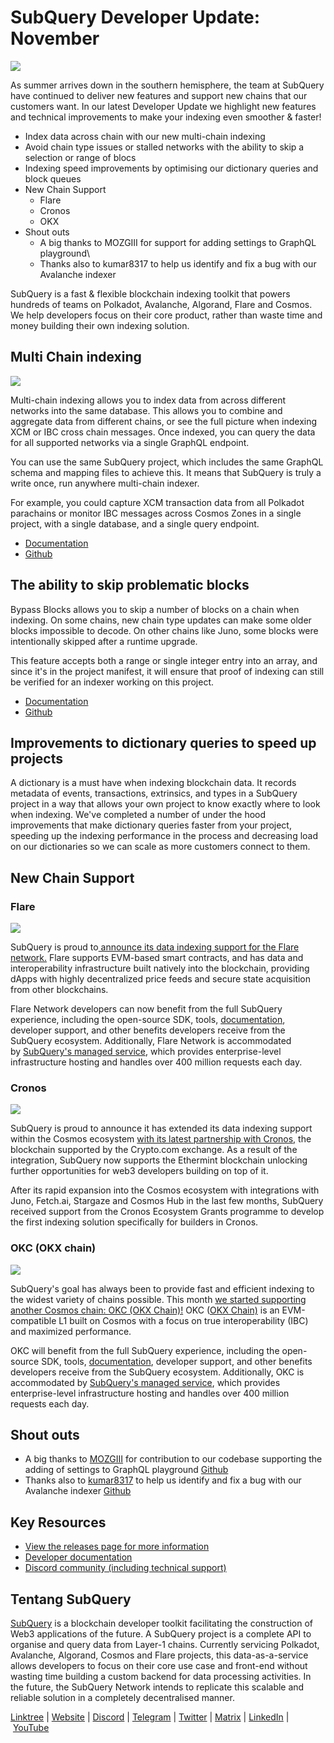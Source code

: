 # SubQuery Developer Update: November

![](https://miro.medium.com/max/1400/0*LdIyT-_Y73geNtz3)

As summer arrives down in the southern hemisphere, the team at SubQuery have continued to deliver new features and support new chains that our customers want. In our latest Developer Update we highlight new features and technical improvements to make your indexing even smoother & faster!

- Index data across chain with our new multi-chain indexing
- Avoid chain type issues or stalled networks with the ability to skip a selection or range of blocs
- Indexing speed improvements by optimising our dictionary queries and block queues
- New Chain Support
  - Flare
  - Cronos
  - OKX
- Shout outs
  - A big thanks to MOZGIII for support for adding settings to GraphQL playground\
  - Thanks also to kumar8317 to help us identify and fix a bug with our Avalanche indexer

SubQuery is a fast & flexible blockchain indexing toolkit that powers hundreds of teams on Polkadot, Avalanche, Algorand, Flare and Cosmos. We help developers focus on their core product, rather than waste time and money building their own indexing solution.

## Multi Chain indexing

![](https://miro.medium.com/max/1400/0*h0E3ZbicNo6MAeQs)

Multi-chain indexing allows you to index data from across different networks into the same database. This allows you to combine and aggregate data from different chains, or see the full picture when indexing XCM or IBC cross chain messages. Once indexed, you can query the data for all supported networks via a single GraphQL endpoint.

You can use the same SubQuery project, which includes the same GraphQL schema and mapping files to achieve this. It means that SubQuery is truly a write once, run anywhere multi-chain indexer.

For example, you could capture XCM transaction data from all Polkadot parachains or monitor IBC messages across Cosmos Zones in a single project, with a single database, and a single query endpoint.

- [Documentation](https://academy.subquery.network/build/multi-chain.html)
- [Github](https://github.com/subquery/documentation/pull/252)

## The ability to skip problematic blocks

Bypass Blocks allows you to skip a number of blocks on a chain when indexing. On some chains, new chain type updates can make some older blocks impossible to decode. On other chains like Juno, some blocks were intentionally skipped after a runtime upgrade.

This feature accepts both a range or single integer entry into an array, and since it's in the project manifest, it will ensure that proof of indexing can still be verified for an indexer working on this project.

- [Documentation](https://academy.subquery.network/build/manifest/polkadot.html#bypass-blocks)
- [Github](https://github.com/subquery/documentation/pull/253)

## Improvements to dictionary queries to speed up projects

A dictionary is a must have when indexing blockchain data. It records metadata of events, transactions, extrinsics, and types in a SubQuery project in a way that allows your own project to know exactly where to look when indexing. We've completed a number of under the hood improvements that make dictionary queries faster from your project, speeding up the indexing performance in the process and decreasing load on our dictionaries so we can scale as more customers connect to them.

## New Chain Support

### Flare

![](https://miro.medium.com/max/1400/0*i5ja1VqBaUXx6Ugs)

SubQuery is proud to[ announce its data indexing support for the Flare network.](./20221202-flare.md) Flare supports EVM-based smart contracts, and has data and interoperability infrastructure built natively into the blockchain, providing dApps with highly decentralized price feeds and secure state acquisition from other blockchains.

Flare Network developers can now benefit from the full SubQuery experience, including the open-source SDK, tools, [documentation](https://academy.subquery.network/quickstart/quickstart_chains/flare.html), developer support, and other benefits developers receive from the SubQuery ecosystem. Additionally, Flare Network is accommodated by [SubQuery's managed service](https://subquery.network/managedservices), which provides enterprise-level infrastructure hosting and handles over 400 million requests each day.

### Cronos

![](https://miro.medium.com/max/1400/0*t2uLxTbfEYHIEtvM)

SubQuery is proud to announce it has extended its data indexing support within the Cosmos ecosystem [with its latest partnership with Cronos,](./20221005-cosmos-cronos.md) the blockchain supported by the Crypto.com exchange. As a result of the integration, SubQuery now supports the Ethermint blockchain unlocking further opportunities for web3 developers building on top of it.

After its rapid expansion into the Cosmos ecosystem with integrations with Juno, Fetch.ai, Stargaze and Cosmos Hub in the last few months, SubQuery received support from the Cronos Ecosystem Grants programme to develop the first indexing solution specifically for builders in Cronos.

### OKC (OKX chain)

![](https://miro.medium.com/max/1400/0*Fa0WLw-pEd4OOCgI)

SubQuery's goal has always been to provide fast and efficient indexing to the widest variety of chains possible. This month [we started supporting another Cosmos chain: OKC (OKX Chain)!](./20221213-cosmos-okc.md) OKC ([OKX Chain)](https://www.okx.com/okc) is an EVM-compatible L1 built on Cosmos with a focus on true interoperability (IBC) and maximized performance.

OKC will benefit from the full SubQuery experience, including the open-source SDK, tools, [documentation](https://academy.subquery.network/quickstart/quickstart_chains/cosmos.html), developer support, and other benefits developers receive from the SubQuery ecosystem. Additionally, OKC is accommodated by [SubQuery's managed service](https://subquery.network/managedservices), which provides enterprise-level infrastructure hosting and handles over 400 million requests each day.

## Shout outs

- A big thanks to [MOZGIII](https://github.com/MOZGIII) for contribution to our codebase supporting the adding of settings to GraphQL playground [Github](https://github.com/subquery/subql/pull/1436)
- Thanks also to [kumar8317](https://github.com/kumar8317) to help us identify and fix a bug with our Avalanche indexer [Github](https://github.com/subquery/subql-avalanche/pull/32)

## Key Resources

- [View the releases page for more information](https://github.com/subquery/subql/releases)
- [Developer documentation](https://academy.subquery.network/)
- [Discord community (including technical support)](https://discord.com/invite/subquery)

## Tentang SubQuery

[SubQuery](https://subquery.network/) is a blockchain developer toolkit facilitating the construction of Web3 applications of the future. A SubQuery project is a complete API to organise and query data from Layer-1 chains. Currently servicing Polkadot, Avalanche, Algorand, Cosmos and Flare projects, this data-as-a-service allows developers to focus on their core use case and front-end without wasting time building a custom backend for data processing activities. In the future, the SubQuery Network intends to replicate this scalable and reliable solution in a completely decentralised manner.

​​[Linktree](https://linktr.ee/subquerynetwork) | [Website](https://subquery.network/) | [Discord](https://discord.com/invite/subquery) | [Telegram](https://t.me/subquerynetwork) | [Twitter](https://twitter.com/subquerynetwork) | [Matrix](https://matrix.to/#/#subquery:matrix.org) | [LinkedIn](https://www.linkedin.com/company/subquery) | [YouTube](https://www.youtube.com/c/SubQueryNetwork)
